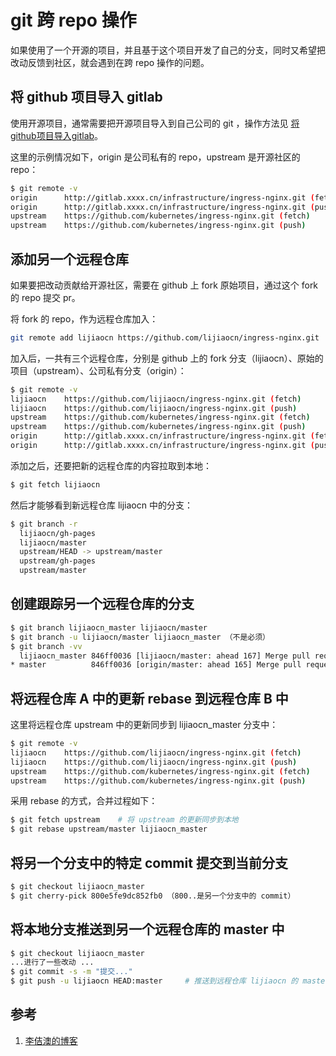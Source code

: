 <!-- toc -->
# git 跨 repo 操作

如果使用了一个开源的项目，并且基于这个项目开发了自己的分支，同时又希望把改动反馈到社区，就会遇到在跨 repo 操作的问题。

## 将 github 项目导入 gitlab

使用开源项目，通常需要把开源项目导入到自己公司的 git ，操作方法见 [将github项目导入gitlab][2]。

这里的示例情况如下，origin 是公司私有的 repo，upstream 是开源社区的 repo：

```sh
$ git remote -v
origin      http://gitlab.xxxx.cn/infrastructure/ingress-nginx.git (fetch)
origin      http://gitlab.xxxx.cn/infrastructure/ingress-nginx.git (push)
upstream    https://github.com/kubernetes/ingress-nginx.git (fetch)
upstream    https://github.com/kubernetes/ingress-nginx.git (push)
```

## 添加另一个远程仓库

如果要把改动贡献给开源社区，需要在 github 上 fork 原始项目，通过这个 fork 的 repo 提交 pr。

将 fork 的 repo，作为远程仓库加入：

```sh
git remote add lijiaocn https://github.com/lijiaocn/ingress-nginx.git 
```

加入后，一共有三个远程仓库，分别是 github 上的 fork 分支（lijiaocn）、原始的项目（upstream）、公司私有分支（origin）：

```sh
$ git remote -v
lijiaocn    https://github.com/lijiaocn/ingress-nginx.git (fetch)
lijiaocn    https://github.com/lijiaocn/ingress-nginx.git (push)
upstream    https://github.com/kubernetes/ingress-nginx.git (fetch)
upstream    https://github.com/kubernetes/ingress-nginx.git (push)
origin      http://gitlab.xxxx.cn/infrastructure/ingress-nginx.git (fetch)
origin      http://gitlab.xxxx.cn/infrastructure/ingress-nginx.git (push)
```

添加之后，还要把新的远程仓库的内容拉取到本地：

```sh
$ git fetch lijiaocn
```

然后才能够看到新远程仓库 lijiaocn 中的分支：

```sh
$ git branch -r
  lijiaocn/gh-pages
  lijiaocn/master
  upstream/HEAD -> upstream/master
  upstream/gh-pages
  upstream/master
```

## 创建跟踪另一个远程仓库的分支

```sh
$ git branch lijiaocn_master lijiaocn/master
$ git branch -u lijiaocn/master lijiaocn_master （不是必须）
$ git branch -vv
  lijiaocn_master 846ff0036 [lijiaocn/master: ahead 167] Merge pull request #4560 from Shopify/basic-auth-map
* master          846ff0036 [origin/master: ahead 165] Merge pull request #4560 from Shopify/basic-auth-map
```

## 将远程仓库 A 中的更新 rebase 到远程仓库 B 中

这里将远程仓库 upstream 中的更新同步到 lijiaocn_master 分支中：

```sh
$ git remote -v
lijiaocn    https://github.com/lijiaocn/ingress-nginx.git (fetch)
lijiaocn    https://github.com/lijiaocn/ingress-nginx.git (push)
upstream    https://github.com/kubernetes/ingress-nginx.git (fetch)
upstream    https://github.com/kubernetes/ingress-nginx.git (push)
```

采用 rebase 的方式，合并过程如下：

```sh
$ git fetch upstream    # 将 upstream 的更新同步到本地
$ git rebase upstream/master lijiaocn_master
```

## 将另一个分支中的特定 commit 提交到当前分支

```sh
$ git checkout lijiaocn_master
$ git cherry-pick 800e5fe9dc852fb0 （800..是另一个分支中的 commit）
```

## 将本地分支推送到另一个远程仓库的 master 中

```sh
$ git checkout lijiaocn_master
...进行了一些改动 ...
$ git commit -s -m "提交..."
$ git push -u lijiaocn HEAD:master     # 推送到远程仓库 lijiaocn 的 master 分支中
```

## 参考

1. [李佶澳的博客][1]

[1]: https://www.lijiaocn.com "李佶澳的博客"
[2]: https://www.lijiaocn.com/%E6%8A%80%E5%B7%A7/2017/04/01/git.html#%E8%B7%A8%E6%89%98%E7%AE%A1%E5%B9%B3%E5%8F%B0%E5%8D%8F%E4%BD%9C%E5%B0%86github%E9%A1%B9%E7%9B%AE%E5%AF%BC%E5%85%A5gitlab "将github项目导入gitlab"

